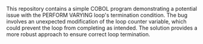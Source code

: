 This repository contains a simple COBOL program demonstrating a potential issue with the PERFORM VARYING loop's termination condition. The bug involves an unexpected modification of the loop counter variable, which could prevent the loop from completing as intended. The solution provides a more robust approach to ensure correct loop termination.